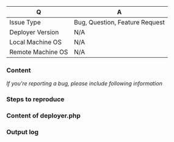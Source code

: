 | Q                 | A
| ----------------- | ---
| Issue Type        | Bug, Question, Feature Request
| Deployer Version  | N/A
| Local Machine OS  | N/A
| Remote Machine OS | N/A

### Content

*If you're reporting a bug, please include following information*
### Steps to reproduce

### Content of deployer.php

### Output log

